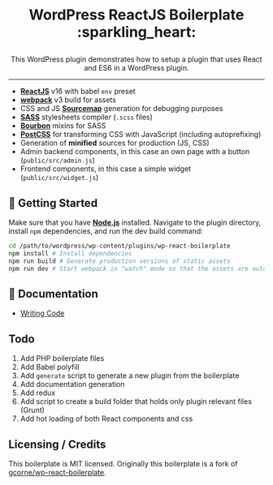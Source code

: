 <h1><p align="center">WordPress ReactJS Boilerplate :sparkling_heart:</p></h1>
<p align="center">This WordPress plugin demonstrates how to setup a plugin that uses React and ES6 in a WordPress plugin.</p>

---

* [**ReactJS**](https://reactjs.org/) v16 with babel `env` preset
* [**webpack**](https://webpack.js.org/) v3 build for assets
* CSS and JS [**Sourcemap**](https://www.html5rocks.com/en/tutorials/developertools/sourcemaps/) generation for debugging purposes
* [**SASS**](http://sass-lang.com/) stylesheets compiler (`.scss` files)
* [**Bourbon**](http://bourbon.io/) mixins for SASS
* [**PostCSS**](http://postcss.org/) for transforming CSS with JavaScript (including autoprefixing)
* Generation of **minified** sources for production (JS, CSS)
* Admin backend components, in this case an own page with a button (`public/src/admin.js`)
* Frontend components, in this case a simple widget (`public/src/widget.js`)

## :book: Getting Started

Make sure that you have [**Node.js**](https://nodejs.org/en/) installed. Navigate to the plugin directory, install `npm` dependencies, and run the dev build command:

```sh
cd /path/to/wordpress/wp-content/plugins/wp-react-boilerplate
npm install # Install dependencies
npm run build # Generate production versions of static assets
npm run dev # Start webpack in "watch" mode so that the assets are automatically compiled when a file changes
```

## :mountain_bicyclist: Documentation

* [Writing Code](./docs/writing-code.md)

## Todo

1. Add PHP boilerplate files
1. Add Babel polyfill
1. Add `generate` script to generate a new plugin from the boilerplate
1. Add documentation generation
1. Add redux
1. Add script to create a build folder that holds only plugin relevant files (Grunt)
1. Add hot loading of both React components and css

## Licensing / Credits
This boilerplate is MIT licensed. Originally this boilerplate is a fork of [gcorne/wp-react-boilerplate](https://github.com/gcorne/wp-react-boilerplate).